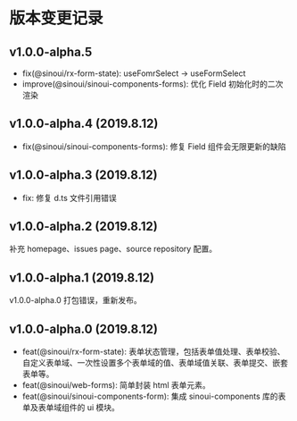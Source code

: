 # 版本变更记录

## v1.0.0-alpha.5

- fix(@sinoui/rx-form-state): useFomrSelect -> useFormSelect
- improve(@sinoui/sinoui-components-forms): 优化 Field 初始化时的二次渲染

## v1.0.0-alpha.4 (2019.8.12)

- fix(@sinoui/sinoui-components-forms): 修复 Field 组件会无限更新的缺陷

## v1.0.0-alpha.3 (2019.8.12)

- fix: 修复 d.ts 文件引用错误

## v1.0.0-alpha.2 (2019.8.12)

补充 homepage、issues page、source repository 配置。

## v1.0.0-alpha.1 (2019.8.12)

v1.0.0-alpha.0 打包错误，重新发布。

## v1.0.0-alpha.0 (2019.8.12)

- feat(@sinoui/rx-form-state): 表单状态管理，包括表单值处理、表单校验、自定义表单域、一次性设置多个表单域的值、表单域值关联、表单提交、嵌套表单等。
- feat(@sinoui/web-forms): 简单封装 html 表单元素。
- feat(@sinoui/sinoui-components-form): 集成 sinoui-components 库的表单及表单域组件的 ui 模块。
